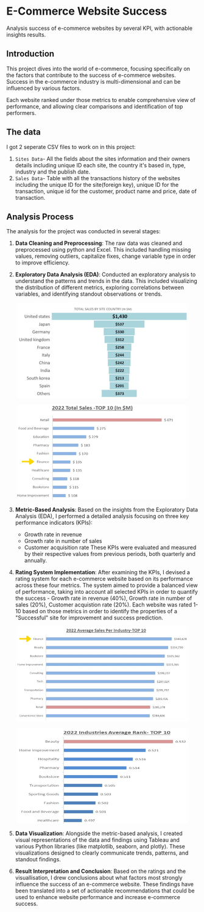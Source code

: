 # E-Commerce Website Success
Analysis success of e-commerce websites by several KPI, with actionable insights results.
## Introduction
This project dives into the world of e-commerce, focusing specifically on the factors that contribute to the success of e-commerce websites. Success in the e-commerce industry is multi-dimensional and can be influenced by various factors. 

Each website ranked under those metrics to enable comprehensive view of performance, and allowing clear comparisons and identification of top performers.

## The data 
I got 2 seperate CSV files to work on in this project:

1. `Sites Data`- All the fields about the sites information and their owners details including unique ID each site, the country it's based in, type, industry and the publish date.
2. `Sales Data`- Table with all the transactions history of the websites including the unique ID for the site(foreign key), unique ID for the transaction, unique id for the customer, product name and price, date of transaction.

## Analysis Process
The analysis for the project was conducted in several stages:

1. **Data Cleaning and Preprocessing**: The raw data was cleaned and preprocessed using python and Excel. This included handling missing values, removing outliers, capitalize fixes, change variable type in order to improve efficiency.

2. **Exploratory Data Analysis (EDA)**: Conducted an exploratory analysis to understand the patterns and trends in the data. This included visualizing the distribution of different metrics, exploring correlations between variables, and identifying standout observations or trends.

<p align="center">
  <img src="images/total%20sales%20by%20country.jpg" alt="Total Sales by Country" width="450" height="250"/>
</p>
<p align="center">
  <img src="images/top%2010%20selling%20industries.jpg" alt="top sales industries" width="450" height="250"/>
</p>


3. **Metric-Based Analysis**: Based on the insights from the Exploratory Data Analysis (EDA), I performed a detailed analysis focusing on three key performance indicators (KPIs):
   - Growth rate in revenue
   - Growth rate in number of sales
   - Customer acquisition rate
These KPIs were evaluated and measured by their respective values from previous periods, both quarterly and annually.

4. **Rating System Implementation**: After examining the KPIs, I devised a rating system for each e-commerce website based on its performance across these four metrics. The system aimed to provide a balanced view of performance, taking into account all selected KPIs in order to quantify the success - Growth rate in revenue (40%), Growth rate in number of sales (20%), Customer acquistion rate (20%). 
Each website was rated 1-10 based on those metrics in order to identify the properties of a "Successful" site for improvement and success prediction.
<p align="center">
  <img src="images/average%20sales%20per%20industry.jpg" alt="average" width="450" height="250"/>
</p>

<p align="center">
  <img src="images/industries%20average%20rank-top%2010.jpg" alt="average sales industry" width="450" height="250"/>
</p>

5. **Data Visualization**: Alongside the metric-based analysis, I created visual representations of the data and findings using Tableau and various Python libraries (like matplotlib, seaborn, and plotly). These visualizations designed to clearly communicate trends, patterns, and standout findings.

6. **Result Interpretation and Conclusion**: Based on the ratings and the visuallisation, I drew conclusions about what factors most strongly influence the success of an e-commerce website. These findings have been translated into a set of actionable recommendations that could be used to enhance website performance and increase e-commerce success.


